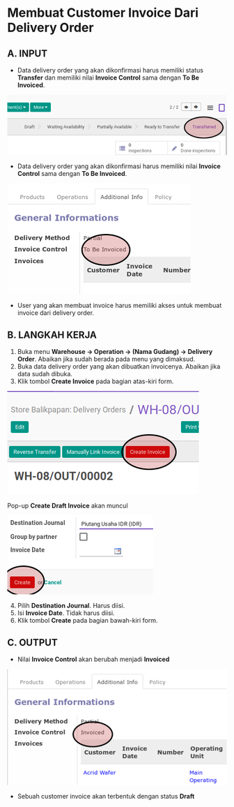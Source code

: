 # Membuat Customer Invoice Dari Delivery Order

## A. INPUT

* Data delivery order yang akan dikonfirmasi harus memiliki status **Transfer** dan memiliki nilai **Invoice Control** sama dengan **To Be Invoiced**.

![](../../img/delivery-order/status-transfered.png)

* Data delivery order yang akan dikonfirmasi harus memiliki nilai **Invoice Control** sama dengan **To Be Invoiced**.

![](../../img/delivery-order/invoice-control-to-be-invoice.png)

* User yang akan membuat invoice harus memiliki akses untuk membuat invoice dari delivery order.

## B. LANGKAH KERJA

1. Buka menu **Warehouse -> Operation -> (Nama Gudang) -> Delivery Order**. Abaikan jika sudah berada
pada menu yang dimaksud.
2. Buka data delivery order yang akan dibuatkan invoicenya. Abaikan jika data sudah dibuka.
3. Klik tombol **Create Invoice** pada bagian atas-kiri form.

![](../../img/delivery-order/tombol-create-invoice.png)

Pop-up **Create Draft Invoice** akan muncul

![](../../img/delivery-order/tombol-create-invoice-popup.png)

4. Pilih **Destination Journal**. Harus diisi.
5. Isi **Invoice Date**. Tidak harus diisi.
6. Klik tombol **Create** pada bagian bawah-kiri form.

## C. OUTPUT

* Nilai **Invoice Control** akan berubah menjadi **Invoiced**

![](../../img/delivery-order/field-invoice-control.png)

* Sebuah customer invoice akan terbentuk dengan status **Draft**
